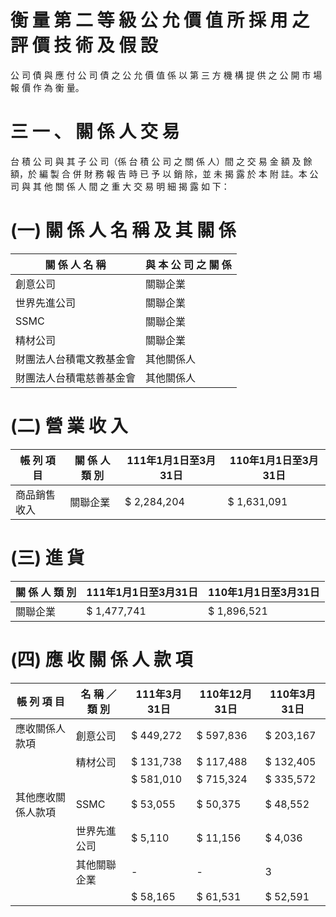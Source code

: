 # 衡 量 第 二 等 級 公 允 價 值 所 採 用 之 評 價 技 術 及 假 設

公 司 債 與 應 付 公 司 債 之 公 允 價 值 係 以 第 三 方 機 構 提 供 之 公 開 市 場 報 價 作 為 衡 量。

# 三 一 、 關 係 人 交 易

台 積 公 司 與 其 子 公 司（係 台 積 公 司 之 關 係 人）間 之 交 易 金 額 及 餘 額，於 編 製 合 併 財 務 報 告 時 已 予 以 銷 除，並 未 揭 露 於 本 附 註。本 公 司 與 其 他 關 係 人 間 之 重 大 交 易 明 細 揭 露 如 下：

# (一) 關 係 人 名 稱 及 其 關 係

|關 係 人 名 稱|與 本 公 司 之 關 係|
|---|---|
|創意公司|關聯企業|
|世界先進公司|關聯企業|
|SSMC|關聯企業|
|精材公司|關聯企業|
|財團法人台積電文教基金會|其他關係人|
|財團法人台積電慈善基金會|其他關係人|

# (二) 營 業 收 入

|帳 列 項 目|關 係 人 類 別|111年1月1日至3月31日|110年1月1日至3月31日|
|---|---|---|---|
|商品銷售收入|關聯企業|$ 2,284,204|$ 1,631,091|

# (三) 進 貨

|關 係 人 類 別|111年1月1日至3月31日|110年1月1日至3月31日|
|---|---|---|
|關聯企業|$ 1,477,741|$ 1,896,521|

# (四) 應 收 關 係 人 款 項

|帳 列 項 目|名 稱 ／ 類 別|111年3月31日|110年12月31日|110年3月31日|
|---|---|---|---|---|
|應收關係人款項|創意公司|$ 449,272|$ 597,836|$ 203,167|
| |精材公司|$ 131,738|$ 117,488|$ 132,405|
| | |$ 581,010|$ 715,324|$ 335,572|
|其他應收關係人款項|SSMC|$ 53,055|$ 50,375|$ 48,552|
| |世界先進公司|$ 5,110|$ 11,156|$ 4,036|
| |其他關聯企業|-|-|3|
| | |$ 58,165|$ 61,531|$ 52,591|